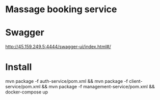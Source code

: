 # Massage booking service

# Swagger
http://45.159.249.5:4444/swagger-ui/index.html#/
<br>
# Install
mvn package -f auth-service/pom.xml && mvn package -f client-service/pom.xml && mvn package -f management-service/pom.xml && docker-compose up